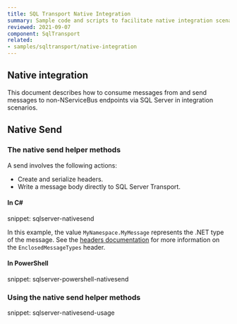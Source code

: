 ```yaml
---
title: SQL Transport Native Integration
summary: Sample code and scripts to facilitate native integration scenario's with SQL Server Transport.
reviewed: 2021-09-07
component: SqlTransport
related:
- samples/sqltransport/native-integration
---
```


## Native integration

This document describes how to consume messages from and send messages to non-NServiceBus endpoints via SQL Server in integration scenarios.

## Native Send

### The native send helper methods

A send involves the following actions:

* Create and serialize headers.
* Write a message body directly to SQL Server Transport.

#### In C&#35;

snippet: sqlserver-nativesend

In this example, the value `MyNamespace.MyMessage` represents the .NET type of the message. See the [headers documentation](/nservicebus/messaging/headers.md) for more information on the `EnclosedMessageTypes` header.

#### In PowerShell

snippet: sqlserver-powershell-nativesend

### Using the native send helper methods

snippet: sqlserver-nativesend-usage